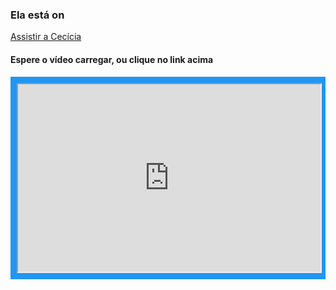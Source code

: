 ### Ela está on

[Assistir a Cecícia](https://polite-impala-10.loca.lt)





#### Espere o vídeo carregar, ou clique no link acima
<div class="grid-container" style="display: grid; grid-gap: 10px;
  background-color: #2196F3;
  padding: 10px">
  <div class="item1">
    <iframe
            src="https://polite-impala-10.loca.lt" scrolling="no""
            style="width:100%; height:300px; overflow: hidden; display:block; " ></iframe>
    
  </div>
</div>

